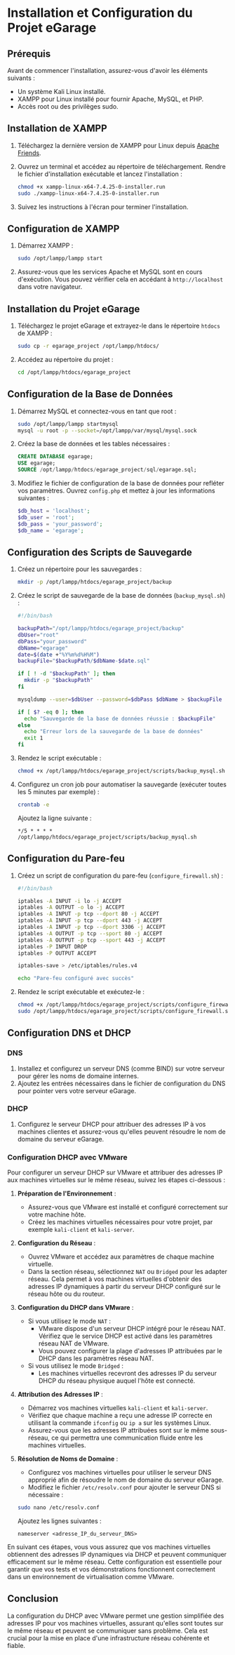 # Installation et Configuration du Projet eGarage

## Prérequis

Avant de commencer l'installation, assurez-vous d'avoir les éléments suivants :

- Un système Kali Linux installé.
- XAMPP pour Linux installé pour fournir Apache, MySQL, et PHP.
- Accès root ou des privilèges sudo.

## Installation de XAMPP

1. Téléchargez la dernière version de XAMPP pour Linux depuis [Apache Friends](https://www.apachefriends.org/index.html).

2. Ouvrez un terminal et accédez au répertoire de téléchargement. Rendre le fichier d'installation exécutable et lancez l'installation :

    ```bash
    chmod +x xampp-linux-x64-7.4.25-0-installer.run
    sudo ./xampp-linux-x64-7.4.25-0-installer.run
    ```

3. Suivez les instructions à l'écran pour terminer l'installation.

## Configuration de XAMPP

1. Démarrez XAMPP :

    ```bash
    sudo /opt/lampp/lampp start
    ```

2. Assurez-vous que les services Apache et MySQL sont en cours d'exécution. Vous pouvez vérifier cela en accédant à `http://localhost` dans votre navigateur.

## Installation du Projet eGarage

1. Téléchargez le projet eGarage et extrayez-le dans le répertoire `htdocs` de XAMPP :

    ```bash
    sudo cp -r egarage_project /opt/lampp/htdocs/
    ```

2. Accédez au répertoire du projet :

    ```bash
    cd /opt/lampp/htdocs/egarage_project
    ```

## Configuration de la Base de Données

1. Démarrez MySQL et connectez-vous en tant que root :

    ```bash
    sudo /opt/lampp/lampp startmysql
    mysql -u root -p --socket=/opt/lampp/var/mysql/mysql.sock
    ```

2. Créez la base de données et les tables nécessaires :

    ```sql
    CREATE DATABASE egarage;
    USE egarage;
    SOURCE /opt/lampp/htdocs/egarage_project/sql/egarage.sql;
    ```

3. Modifiez le fichier de configuration de la base de données pour refléter vos paramètres. Ouvrez `config.php` et mettez à jour les informations suivantes :

    ```php
    $db_host = 'localhost';
    $db_user = 'root';
    $db_pass = 'your_password';
    $db_name = 'egarage';
    ```

## Configuration des Scripts de Sauvegarde

1. Créez un répertoire pour les sauvegardes :

    ```bash
    mkdir -p /opt/lampp/htdocs/egarage_project/backup
    ```

2. Créez le script de sauvegarde de la base de données (`backup_mysql.sh`) :

    ```bash
    #!/bin/bash

    backupPath="/opt/lampp/htdocs/egarage_project/backup"
    dbUser="root"
    dbPass="your_password"
    dbName="egarage"
    date=$(date +"%Y%m%d%H%M")
    backupFile="$backupPath/$dbName-$date.sql"

    if [ ! -d "$backupPath" ]; then
      mkdir -p "$backupPath"
    fi

    mysqldump --user=$dbUser --password=$dbPass $dbName > $backupFile

    if [ $? -eq 0 ]; then
      echo "Sauvegarde de la base de données réussie : $backupFile"
    else
      echo "Erreur lors de la sauvegarde de la base de données"
      exit 1
    fi
    ```

3. Rendez le script exécutable :

    ```bash
    chmod +x /opt/lampp/htdocs/egarage_project/scripts/backup_mysql.sh
    ```

4. Configurez un cron job pour automatiser la sauvegarde (exécuter toutes les 5 minutes par exemple) :

    ```bash
    crontab -e
    ```

    Ajoutez la ligne suivante :

    ```plaintext
    */5 * * * * /opt/lampp/htdocs/egarage_project/scripts/backup_mysql.sh
    ```

## Configuration du Pare-feu

1. Créez un script de configuration du pare-feu (`configure_firewall.sh`) :

    ```bash
    #!/bin/bash

    iptables -A INPUT -i lo -j ACCEPT
    iptables -A OUTPUT -o lo -j ACCEPT
    iptables -A INPUT -p tcp --dport 80 -j ACCEPT
    iptables -A INPUT -p tcp --dport 443 -j ACCEPT
    iptables -A INPUT -p tcp --dport 3306 -j ACCEPT
    iptables -A OUTPUT -p tcp --sport 80 -j ACCEPT
    iptables -A OUTPUT -p tcp --sport 443 -j ACCEPT
    iptables -P INPUT DROP
    iptables -P OUTPUT ACCEPT

    iptables-save > /etc/iptables/rules.v4

    echo "Pare-feu configuré avec succès"
    ```

2. Rendez le script exécutable et exécutez-le :

    ```bash
    chmod +x /opt/lampp/htdocs/egarage_project/scripts/configure_firewall.sh
    sudo /opt/lampp/htdocs/egarage_project/scripts/configure_firewall.sh
    ```

## Configuration DNS et DHCP

### DNS

1. Installez et configurez un serveur DNS (comme BIND) sur votre serveur pour gérer les noms de domaine internes.
2. Ajoutez les entrées nécessaires dans le fichier de configuration du DNS pour pointer vers votre serveur eGarage.

### DHCP

1. Configurez le serveur DHCP pour attribuer des adresses IP à vos machines clientes et assurez-vous qu'elles peuvent résoudre le nom de domaine du serveur eGarage.

### Configuration DHCP avec VMware

Pour configurer un serveur DHCP sur VMware et attribuer des adresses IP aux machines virtuelles sur le même réseau, suivez les étapes ci-dessous :

1. **Préparation de l'Environnement** :

    - Assurez-vous que VMware est installé et configuré correctement sur votre machine hôte.
    - Créez les machines virtuelles nécessaires pour votre projet, par exemple `kali-client` et `kali-server`.

2. **Configuration du Réseau** :

    - Ouvrez VMware et accédez aux paramètres de chaque machine virtuelle.
    - Dans la section réseau, sélectionnez `NAT` ou `Bridged` pour les adapter réseau. Cela permet à vos machines virtuelles d'obtenir des adresses IP dynamiques à partir du serveur DHCP configuré sur le réseau hôte ou du routeur.

3. **Configuration du DHCP dans VMware** :

    - Si vous utilisez le mode `NAT` :
        - VMware dispose d'un serveur DHCP intégré pour le réseau NAT. Vérifiez que le service DHCP est activé dans les paramètres réseau NAT de VMware.
        - Vous pouvez configurer la plage d'adresses IP attribuées par le DHCP dans les paramètres réseau NAT.
    - Si vous utilisez le mode `Bridged` :
        - Les machines virtuelles recevront des adresses IP du serveur DHCP du réseau physique auquel l'hôte est connecté.

4. **Attribution des Adresses IP** :

    - Démarrez vos machines virtuelles `kali-client` et `kali-server`.
    - Vérifiez que chaque machine a reçu une adresse IP correcte en utilisant la commande `ifconfig` ou `ip a` sur les systèmes Linux.
    - Assurez-vous que les adresses IP attribuées sont sur le même sous-réseau, ce qui permettra une communication fluide entre les machines virtuelles.

5. **Résolution de Noms de Domaine** :

    - Configurez vos machines virtuelles pour utiliser le serveur DNS approprié afin de résoudre le nom de domaine du serveur eGarage.
    - Modifiez le fichier `/etc/resolv.conf` pour ajouter le serveur DNS si nécessaire :

    ```bash
    sudo nano /etc/resolv.conf
    ```

    Ajoutez les lignes suivantes :

    ```plaintext
    nameserver <adresse_IP_du_serveur_DNS>
    ```

En suivant ces étapes, vous vous assurez que vos machines virtuelles obtiennent des adresses IP dynamiques via DHCP et peuvent communiquer efficacement sur le même réseau. Cette configuration est essentielle pour garantir que vos tests et vos démonstrations fonctionnent correctement dans un environnement de virtualisation comme VMware.

## Conclusion

La configuration du DHCP avec VMware permet une gestion simplifiée des adresses IP pour vos machines virtuelles, assurant qu'elles sont toutes sur le même réseau et peuvent se communiquer sans problème. Cela est crucial pour la mise en place d'une infrastructure réseau cohérente et fiable.